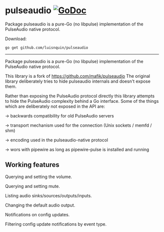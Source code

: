 # pulseaudio [![GoDoc](https://godoc.org/github.com/luisnquin/pulseaudio?status.svg)](https://godoc.org/github.com/luisnquin/pulseaudio)
Package pulseaudio is a pure-Go (no libpulse) implementation of the PulseAudio native protocol.

Download:
```shell
go get github.com/luisnquin/pulseaudio
```

* * *
Package pulseaudio is a pure-Go (no libpulse) implementation of the PulseAudio native protocol.

This library is a fork of https://github.com/mafik/pulseaudio
The original library deliberately tries to hide pulseaudio internals and doesn't expose them.

Rather than exposing the PulseAudio protocol directly this library attempts to hide
the PulseAudio complexity behind a Go interface.
Some of the things which are deliberately not exposed in the API are:

→ backwards compatibility for old PulseAudio servers

→ transport mechanism used for the connection (Unix sockets / memfd / shm)

→ encoding used in the pulseaudio-native protocol

→ wors with pipewire as long as pipewire-pulse is installed and running

## Working features
Querying and setting the volume.

Querying and setting mute.

Listing audio sinks/sources/outputs/inputs.

Changing the default audio output.

Notifications on config updates.

Filtering config update notifications by event type.
